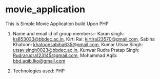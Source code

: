 # movie_application
This is Simple Movie Application build Upon PHP

1. Name and email id of group members:-
Karan singh: ks853033@bbdec.ac.in,
Kirti Rai: kirtirai23570@gmail.com,
Sabiha Khatoon: khatoonsabiha635@gmail.com,
Kumar Utsav Singh: utsav.singh0023@bbdec.ac.in,
Kunwar Rudra Pratap Singh: Rudrarudra123145@gmail.com,
Mohammad Aqib: bbd.aqib.lko@gmail.com

2. Technologies used: PHP
